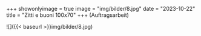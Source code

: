 +++
showonlyimage = true
image = "img/bilder/8.jpg"
date = "2023-10-22"
title = "Zitti e buoni 100x70"
+++
(Auftragsarbeit)

![]({{< baseurl >}}img/bilder/8.jpg)